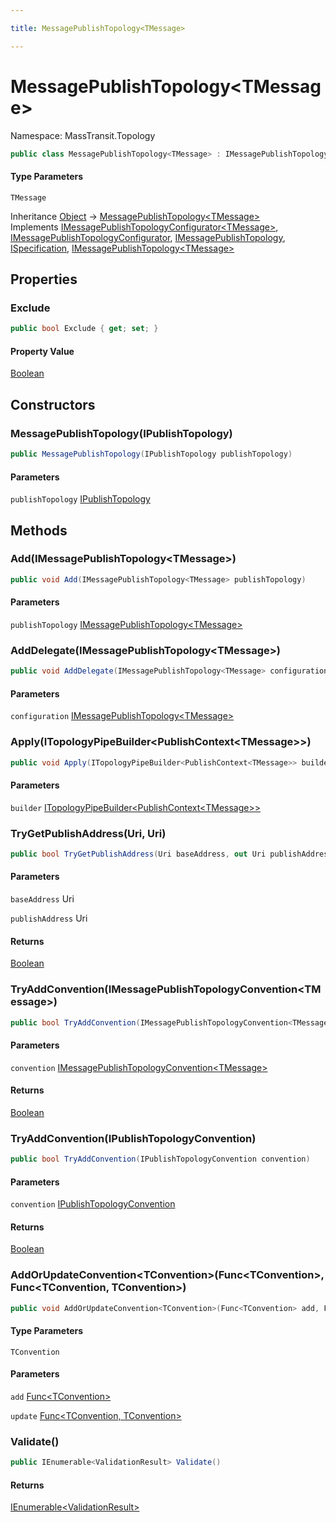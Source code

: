 ```yaml
---

title: MessagePublishTopology<TMessage>

---
```


# MessagePublishTopology\<TMessage\>

Namespace: MassTransit.Topology

```csharp
public class MessagePublishTopology<TMessage> : IMessagePublishTopologyConfigurator<TMessage>, IMessagePublishTopologyConfigurator, IMessagePublishTopology, ISpecification, IMessagePublishTopology<TMessage>
```

#### Type Parameters

`TMessage`<br/>

Inheritance [Object](https://learn.microsoft.com/en-us/dotnet/api/system.object) → [MessagePublishTopology\<TMessage\>](../masstransit-topology/messagepublishtopology-1)<br/>
Implements [IMessagePublishTopologyConfigurator\<TMessage\>](../masstransit/imessagepublishtopologyconfigurator-1), [IMessagePublishTopologyConfigurator](../masstransit/imessagepublishtopologyconfigurator), [IMessagePublishTopology](../masstransit/imessagepublishtopology), [ISpecification](../masstransit/ispecification), [IMessagePublishTopology\<TMessage\>](../masstransit/imessagepublishtopology-1)

## Properties

### **Exclude**

```csharp
public bool Exclude { get; set; }
```

#### Property Value

[Boolean](https://learn.microsoft.com/en-us/dotnet/api/system.boolean)<br/>

## Constructors

### **MessagePublishTopology(IPublishTopology)**

```csharp
public MessagePublishTopology(IPublishTopology publishTopology)
```

#### Parameters

`publishTopology` [IPublishTopology](../masstransit/ipublishtopology)<br/>

## Methods

### **Add(IMessagePublishTopology\<TMessage\>)**

```csharp
public void Add(IMessagePublishTopology<TMessage> publishTopology)
```

#### Parameters

`publishTopology` [IMessagePublishTopology\<TMessage\>](../masstransit/imessagepublishtopology-1)<br/>

### **AddDelegate(IMessagePublishTopology\<TMessage\>)**

```csharp
public void AddDelegate(IMessagePublishTopology<TMessage> configuration)
```

#### Parameters

`configuration` [IMessagePublishTopology\<TMessage\>](../masstransit/imessagepublishtopology-1)<br/>

### **Apply(ITopologyPipeBuilder\<PublishContext\<TMessage\>\>)**

```csharp
public void Apply(ITopologyPipeBuilder<PublishContext<TMessage>> builder)
```

#### Parameters

`builder` [ITopologyPipeBuilder\<PublishContext\<TMessage\>\>](../masstransit-configuration/itopologypipebuilder-1)<br/>

### **TryGetPublishAddress(Uri, Uri)**

```csharp
public bool TryGetPublishAddress(Uri baseAddress, out Uri publishAddress)
```

#### Parameters

`baseAddress` Uri<br/>

`publishAddress` Uri<br/>

#### Returns

[Boolean](https://learn.microsoft.com/en-us/dotnet/api/system.boolean)<br/>

### **TryAddConvention(IMessagePublishTopologyConvention\<TMessage\>)**

```csharp
public bool TryAddConvention(IMessagePublishTopologyConvention<TMessage> convention)
```

#### Parameters

`convention` [IMessagePublishTopologyConvention\<TMessage\>](../masstransit-configuration/imessagepublishtopologyconvention-1)<br/>

#### Returns

[Boolean](https://learn.microsoft.com/en-us/dotnet/api/system.boolean)<br/>

### **TryAddConvention(IPublishTopologyConvention)**

```csharp
public bool TryAddConvention(IPublishTopologyConvention convention)
```

#### Parameters

`convention` [IPublishTopologyConvention](../masstransit-configuration/ipublishtopologyconvention)<br/>

#### Returns

[Boolean](https://learn.microsoft.com/en-us/dotnet/api/system.boolean)<br/>

### **AddOrUpdateConvention\<TConvention\>(Func\<TConvention\>, Func\<TConvention, TConvention\>)**

```csharp
public void AddOrUpdateConvention<TConvention>(Func<TConvention> add, Func<TConvention, TConvention> update)
```

#### Type Parameters

`TConvention`<br/>

#### Parameters

`add` [Func\<TConvention\>](https://learn.microsoft.com/en-us/dotnet/api/system.func-1)<br/>

`update` [Func\<TConvention, TConvention\>](https://learn.microsoft.com/en-us/dotnet/api/system.func-2)<br/>

### **Validate()**

```csharp
public IEnumerable<ValidationResult> Validate()
```

#### Returns

[IEnumerable\<ValidationResult\>](https://learn.microsoft.com/en-us/dotnet/api/system.collections.generic.ienumerable-1)<br/>
